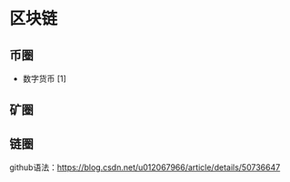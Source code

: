 # 区块链

币圈
--------
* 数字货币
[1]

矿圈
--------

链圈
--------


github语法：https://blog.csdn.net/u012067966/article/details/50736647
